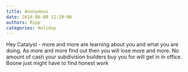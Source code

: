 ```yaml
---
title: Anonymous
date: 2018-06-08 12:20:06
authors: Ripp
categories: Holiday
---
```


 Hey Catalyst - more and more are learning about you and what  you are doing.  As more and more find out then you will lose more and more.   No amount of cash your subdivision builders buy you for will get in in office.  Boone just might have to find honest work